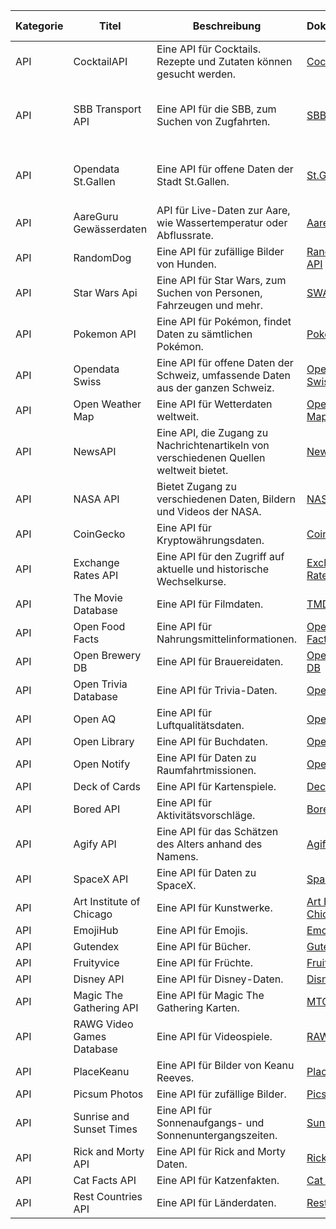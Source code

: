 | Kategorie  | Titel                    | Beschreibung                                                                           | Dokumentation                                        | Beispiele                                                                                                                                                                                                                                                               | IM 2 | IM 4  |
|------------|--------------------------|----------------------------------------------------------------------------------------|-----------------------------------------------------|-------------------------------------------------------------------------------------------------------------------------------------------------------------------------------------------------------------------------------------------------------------------------|------|-------|
| API        | CocktailAPI              | Eine API für Cocktails. Rezepte und Zutaten können gesucht werden.                     | [CocktailAPI](https://www.thecocktaildb.com/api.php) | [Cocktails suchen](https://www.thecocktaildb.com/api.php), [Rezepte und Zutaten suchen](https://www.thecocktaildb.com/api.php)                                                                                                                                          | JA   | Nein  |
| API        | SBB Transport API        | Eine API für die SBB, zum Suchen von Zugfahrten.                                       | [SBB API](http://transport.opendata.ch/docs.html)    | [Basel Stationen](http://transport.opendata.ch/v1/locations?query=Basel), [Lausanne-Genève Verbindungen](http://transport.opendata.ch/v1/connections?from=Lausanne&to=Genève), [Nächste Haltestellen](http://transport.opendata.ch/v1/locations?x=47.476001&y=8.306130) | JA   | Ja    |
| API        | Opendata St.Gallen       | Eine API für offene Daten der Stadt St.Gallen.                                         | [St.Gallen Data](https://daten.stadt.sg.ch/pages/home0/?flg=de) | [Medienmitteilungen Stadtpolizei](https://daten.stadt.sg.ch/explore/dataset/newsfeed-stadtpolizei-stgallen-medienmitteilungen/table/?sort=published), [Verfügbare eScooters](https://daten.stadt.sg.ch/explore/dataset/verfugbare-freefloating-angebote-in-der-stadt-stgallen/table/?disjunctive.plz) | JA   | Ja    |
| API        | AareGuru Gewässerdaten   | API für Live-Daten zur Aare, wie Wassertemperatur oder Abflussrate.                    | [AareGuru API](https://aareguru.existenz.ch)        | [Daten für Bern](https://aareguru.existenz.ch/v2018/today?city=bern)                                                                                                                                                                                                   | JA   | Ja    |
| API        | RandomDog                | Eine API für zufällige Bilder von Hunden.                                              | [RandomDog API](https://placedog.net/)              | [Zufälliges Hundebild](https://placedog.net/1000?random)                                                                                                                                                                                                               | JA   | Nein  |
| API        | Star Wars Api            | Eine API für Star Wars, zum Suchen von Personen, Fahrzeugen und mehr.                  | [SWAPI](https://swapi.dev/)                         | [Alle Charaktere](https://swapi.dev/api/people)                                                                                                                                                                                                                         | JA   | Nein  |
| API        | Pokemon API              | Eine API für Pokémon, findet Daten zu sämtlichen Pokémon.                              | [Pokemon API](https://pokeapi.co/)                  | [151 Pokemon](https://pokeapi.co/api/v2/pokemon?limit=151&offset=0), [1. Generation](https://pokeapi.co/api/v2/generation/1/), [Über Pikachu](https://pokeapi.co/api/v2/pokemon/pikachu/)                                                                               | JA   | Ja    |
| API        | Opendata Swiss           | Eine API für offene Daten der Schweiz, umfassende Daten aus der ganzen Schweiz.        | [Opendata Swiss](https://opendata.swiss/en/)        | [PLZ Verzeichnis](https://opendata.swiss/en/dataset/plz_verzeichnis), [Verkehrszähldaten Basel](https://opendata.swiss/en/dataset/verkehrszahldaten-velos-und-fussganger)                                                                                              | JA   | Ja    |
| API        | Open Weather Map         | Eine API für Wetterdaten weltweit.                                                     | [Open Weather Map](https://openweathermap.org/api)  |                                                                                                                                                                                                                                                                         | JA   | Ja    |
| API        | NewsAPI                  | Eine API, die Zugang zu Nachrichtenartikeln von verschiedenen Quellen weltweit bietet. | [NewsAPI](https://newsapi.org/docs)                 |                                                                                                                                                                                                                                                                         | JA   | Ja    |
| API        | NASA API                 | Bietet Zugang zu verschiedenen Daten, Bildern und Videos der NASA.                     | [NASA API](https://api.nasa.gov/pi.org/)            |                                                                                                                                                                                                                                                                         | JA   | Ja    |
| API        | CoinGecko                | Eine API für Kryptowährungsdaten.                                                      | [CoinGecko](https://www.coingecko.com/de/api)       |                                                                                                                                                                                                                                                                         | JA   | Ja    |
| API        | Exchange Rates API       | Eine API für den Zugriff auf aktuelle und historische Wechselkurse.                    | [Exchange Rates API](https://exchangeratesapi.io/)  |                                                                                                                                                                                                                                                                         | JA   | Ja    |
| API        | The Movie Database       | Eine API für Filmdaten.                                                                | [TMDB](https://www.themoviedb.org/documentation/api) |                                                                                                                                                                                                                                                                         | JA   | Ja    |
| API        | Open Food Facts          | Eine API für Nahrungsmittelinformationen.                                              | [Open Food Facts](https://world.openfoodfacts.org/data) |                                                                                                                                                                                                                                                                         | JA   | Ja    |
| API        | Open Brewery DB          | Eine API für Brauereidaten.                                                            | [Open Brewery DB](https://www.openbrewerydb.org/)    |                                                                                                                                                                                                                                                                         | JA   | Nein  |
| API        | Open Trivia Database     | Eine API für Trivia-Daten.                                                             | [Open Trivia DB](https://opentdb.com/api_config.php) |                                                                                                                                                                                                                                                                         | JA   | Nein  |
| API        | Open AQ                  | Eine API für Luftqualitätsdaten.                                                       | [Open AQ](https://docs.openaq.org/)                 |                                                                                                                                                                                                                                                                         | JA   | Ja    |
| API        | Open Library             | Eine API für Buchdaten.                                                                | [Open Library](https://openlibrary.org/developers/api) |                                                                                                                                                                                                                                                                         | JA   | Ja    |
| API        | Open Notify              | Eine API für Daten zu Raumfahrtmissionen.                                              | [Open Notify](http://open-notify.org/Open-Notify-API/) |                                                                                                                                                                                                                                                                         | JA   | Ja    |
| API        | Deck of Cards            | Eine API für Kartenspiele.                                                             | [Deck of Cards](https://deckofcardsapi.com/)         |                                                                                                                                                                                                                                                                         | JA   | Nein  |
| API        | Bored API                | Eine API für Aktivitätsvorschläge.                                                     | [Bored API](https://www.boredapi.com/)               |                                                                                                                                                                                                                                                                         | JA   | Nein  |
| API        | Agify API                | Eine API für das Schätzen des Alters anhand des Namens.                                | [Agify](https://agify.io/)                           |                                                                                                                                                                                                                                                                         | JA   | Nein  |
| API        | SpaceX API               | Eine API für Daten zu SpaceX.                                                          | [SpaceX](https://github.com/r-spacex/SpaceX-API)     |                                                                                                                                                                                                                                                                         | JA   | Ja    |
| API        | Art Institute of Chicago | Eine API für Kunstwerke.                                                               | [Art Institute of Chicago](https://api.artic.edu/docs/#quick-start) |                                                                                                                                                                                                                                                                         | JA   | Ja    |
| API        | EmojiHub                 | Eine API für Emojis.                                                                   | [EmojiHub](https://github.com/cheatsnake/emojihub)   |                                                                                                                                                                                                                                                                         | JA   | Nein  |
| API        | Gutendex                 | Eine API für Bücher.                                                                   | [Gutendex](https://gutendex.com/)                    |                                                                                                                                                                                                                                                                         | JA   | Nein  |
| API        | Fruityvice               | Eine API für Früchte.                                                                  | [Fruityvice](https://www.fruityvice.com/)            |                                                                                                                                                                                                                                                                         | JA   | Nein  |
| API        | Disney API               | Eine API für Disney-Daten.                                                             | [Disney](https://disneyapi.dev/docs/)                |                                                                                                                                                                                                                                                                         | JA   | Nein  |
| API        | Magic The Gathering API  | Eine API für Magic The Gathering Karten.                                               | [MTG](https://docs.magicthegathering.io/)            |                                                                                                                                                                                                                                                                         | JA   | Nein  |
| API        | RAWG Video Games Database| Eine API für Videospiele.                                                              | [RAWG](https://rawg.io/apidocs/)                     |                                                                                                                                                                                                                                                                         | JA   | Ja    |
| API        | PlaceKeanu               | Eine API für Bilder von Keanu Reeves.                                                  | [PlaceKeanu](https://placekeanu.com/)                |                                                                                                                                                                                                                                                                         | JA   | Nein  |
| API        | Picsum Photos            | Eine API für zufällige Bilder.                                                         | [Picsum Photos](https://picsum.photos/)              |                                                                                                                                                                                                                                                                         | JA   | Nein  |
| API        | Sunrise and Sunset Times | Eine API für Sonnenaufgangs- und Sonnenuntergangszeiten.                               | [Sunrise-Sunset](https://sunrise-sunset.org/api)     |                                                                                                                                                                                                                                                                         | JA   | Nein  |
| API        | Rick and Morty API       | Eine API für Rick and Morty Daten.                                                     | [Rick and Morty](https://rickandmortyapi.com/documentation/) |                                                                                                                                                                                                                                                                         | JA   | Nein  |
| API        | Cat Facts API            | Eine API für Katzenfakten.                                                             | [Cat Facts](https://alexwohlbruck.github.io/cat-facts/) |                                                                                                                                                                                                                                                                         | JA   | Nein  |
| API        | Rest Countries API       | Eine API für Länderdaten.                                                              | [Rest Countries](https://restcountries.com/)         |                                                                                                                                                                                                                                                                         | JA   | Nein  |
